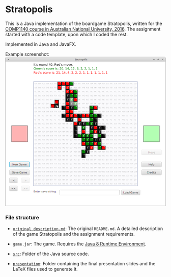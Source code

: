 # Stratopolis

This is a Java implementation of the boardgame Stratopolis, written for the [COMP1140 course in Australian National University, 2016](https://web.archive.org/web/20180514193201/https://programsandcourses.anu.edu.au/2016/course/COMP1140). The assignment started with a code template, upon which I coded the rest.

Implemented in Java and JavaFX.

Example screenshot: ![gui_screenshot](.\presentation\images\gui_screenshot.png)



### File structure

* [`original_description.md`](.\original_description.md): The original `README.md`. A detailed description of the game Stratopolis and the assignment requirements.
*  `game.jar`: The game. Requires the [Java 8 Runtime Environment](https://java.com/en/download/).

* [`src`](.\src): Folder of the Java source code.
* [`presentation`](.\presentation): Folder containing the final presentation slides and the LaTeX files used to generate it.